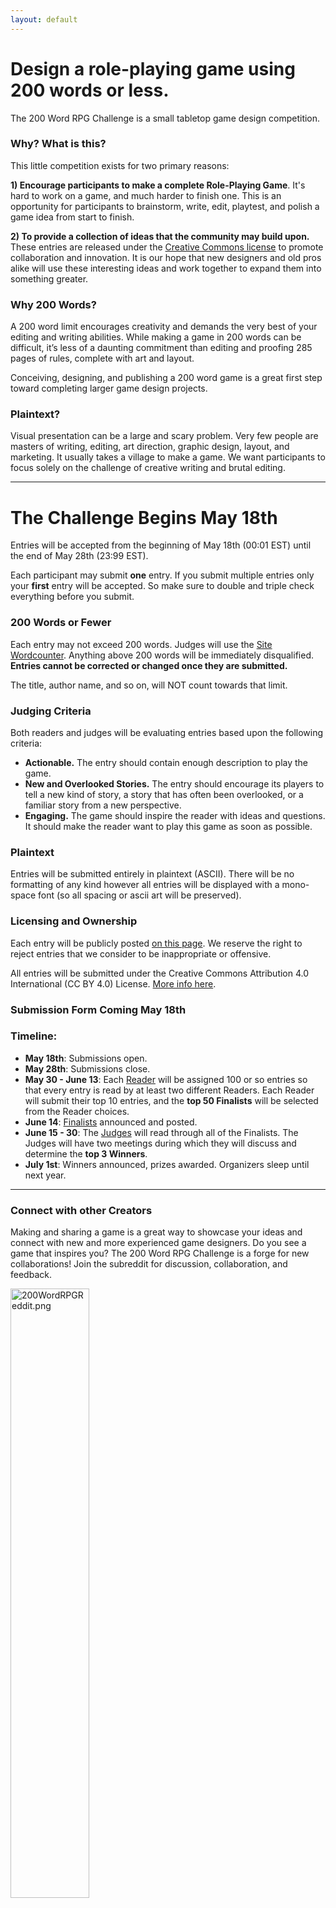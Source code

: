 ```yaml
---
layout: default
---
```


# Design a role-playing game using 200 words or less.

The 200 Word RPG Challenge is a small tabletop game design competition.

### Why? What is this?

This little competition exists for two primary reasons:

**1) Encourage participants to make a complete Role-Playing Game**. It's hard to work on a game, and much harder to finish one. This is an opportunity for participants to brainstorm, write, edit, playtest, and polish a game idea from start to finish.

**2) To provide a collection of ideas that the community may build upon.** These entries are released under the [Creative Commons license]({{site.baseurl}}/licensing) to promote collaboration and innovation. It is our hope that new designers and old pros alike will use these interesting ideas and work together to expand them into something greater.

### Why 200 Words?

A 200 word limit encourages creativity and demands the very best of your editing and writing abilities. While making a game in 200 words can be difficult, it’s less of a daunting commitment than editing and proofing 285 pages of rules, complete with art and layout.

Conceiving, designing, and publishing a 200 word game is a great first step toward completing larger game design projects.

### Plaintext?

Visual presentation can be a large and scary problem. Very few people are masters of writing, editing, art direction, graphic design, layout, and marketing. It usually takes a village to make a game. We want participants to focus solely on the challenge of creative writing and brutal editing.

<hr>

# The Challenge Begins May 18th

Entries will be accepted from the beginning of May 18th (00:01 EST) until the end of May 28th (23:99 EST).

Each participant may submit **one** entry. If you submit multiple entries only your **first** entry will be accepted. So make sure to double and triple check everything before you submit.

### 200 Words or Fewer

Each entry may not exceed 200 words. Judges will use the [Site Wordcounter]({{site.baseurl}}/wordcount). Anything above 200 words will be immediately disqualified. **Entries cannot be corrected or changed once they are submitted.**

The title, author name, and so on, will NOT count towards that limit.

### Judging Criteria

Both readers and judges will be evaluating entries based upon the following criteria:

* **Actionable.** The entry should contain enough description to play the game.
* **New and Overlooked Stories.** The entry should encourage its players to tell a new kind of story, a story that has often been overlooked, or a familiar story from a new perspective.
* **Engaging.** The game should inspire the reader with ideas and questions. It should make the reader want to play this game as soon as possible.

### Plaintext

Entries will be submitted entirely in plaintext (ASCII). There will be no formatting of any kind however all entries will be displayed with a mono-space font (so all spacing or ascii art will be preserved).

### Licensing and Ownership
Each entry will be publicly posted [on this page]({{site.baseurl}}/2018entries). We reserve the right to reject entries that we consider to be inappropriate or offensive. 

All entries will be submitted under the Creative Commons Attribution 4.0 International (CC BY 4.0) License. [More info here]({{site.baseurl}}/licensing).

### Submission Form Coming May 18th

### Timeline:

* **May 18th**: Submissions open. 
* **May 28th**: Submissions close.
* **May 30 - June 13**: Each [Reader]({{site.baseurl}}/readers) will be assigned 100 or so entries so that every entry is read by at least two different Readers. Each Reader will submit their top 10 entries, and the **top 50 Finalists** will be selected from the Reader choices.
* **June 14**: [Finalists]({{site.baseurl}}/winners) announced and posted.
* **June 15 - 30**: The [Judges]({{site.baseurl}}/judges) will read through all of the Finalists. The Judges will have two meetings during which they will discuss and determine the **top 3 Winners**.
* **July 1st**: Winners announced, prizes awarded. Organizers sleep until next year.

<hr>

### Connect with other Creators

Making and sharing a game is a great way to showcase your ideas and connect with new and more experienced game designers. Do you see a game that inspires you? The 200 Word RPG Challenge is a forge for new collaborations! Join the subreddit for discussion, collaboration, and feedback.

<a href="https://www.reddit.com/r/200wordrpg/"><img src="{{site.baseurl}}/assets/images/200wordreddit.png" style="width:50%" alt="200WordRPGReddit.png"></a>
